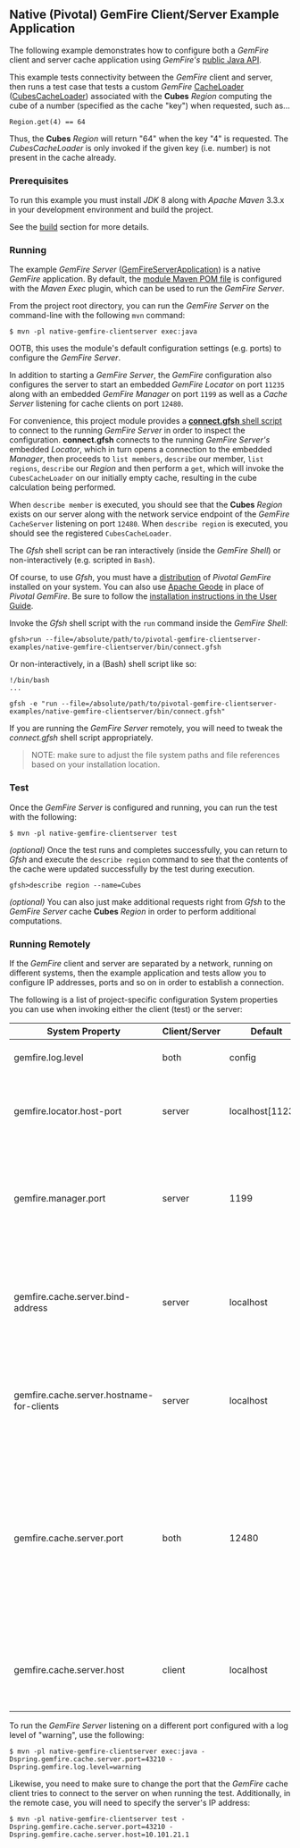## Native (Pivotal) GemFire Client/Server Example Application

The following example demonstrates how to configure both a *GemFire* client and server cache application using *GemFire's*
[public Java API](http://data-docs-samples.cfapps.io/docs-gemfire/latest/javadocs/japi/index.html).

This example tests connectivity between the *GemFire* client and server, then runs a test case that tests a custom 
*GemFire* [CacheLoader](http://data-docs-samples.cfapps.io/docs-gemfire/latest/javadocs/japi/com/gemstone/gemfire/cache/CacheLoader.html) 
([CubesCacheLoader](https://github.com/jxblum/pivotal-gemfire-clientserver-examples/blob/master/native-gemfire-clientserver/src/main/java/io/pivotal/gemfire/main/GemFireServerApplication.java#L101-L111)) 
associated with the **Cubes** *Region* computing the cube of a number (specified as the cache "key") when requested, 
such as...

```
Region.get(4) == 64
```

Thus, the **Cubes** *Region* will return "64" when the key "4" is requested.  The *CubesCacheLoader* is only invoked
if the given key (i.e. number) is not present in the cache already.

### Prerequisites

To run this example you must install *JDK* 8 along with *Apache Maven* 3.3.x in your development environment 
and build the project.

See the [build](https://github.com/jxblum/pivotal-gemfire-clientserver-examples#build) section for more details.

### Running
 
The example *GemFire Server* ([GemFireServerApplication](https://github.com/jxblum/pivotal-gemfire-clientserver-examples/blob/master/native-gemfire-clientserver/src/main/java/io/pivotal/gemfire/main/GemFireServerApplication.java)) 
is a native *GemFire* application.  By default, the [module Maven POM file](https://github.com/jxblum/pivotal-gemfire-clientserver-examples/blob/master/native-gemfire-clientserver/pom.xml#L67-L107) 
is configured with the *Maven Exec* plugin, which can be used to run the *GemFire Server*.

From the project root directory, you can run the *GemFire Server* on the command-line with the following `mvn` command:

```
$ mvn -pl native-gemfire-clientserver exec:java
```

OOTB, this uses the module's default configuration settings (e.g. ports) to configure the *GemFire Server*.

In addition to starting a *GemFire Server*, the *GemFire* configuration also configures the server to start an embedded 
*GemFire Locator* on port `11235` along with an embedded *GemFire Manager* on port `1199` as well as a *Cache Server* 
listening for cache clients on port `12480`. 

For convenience, this project module provides a [**connect.gfsh** shell script](https://github.com/jxblum/pivotal-gemfire-clientserver-examples/blob/master/native-gemfire-clientserver/bin/connect.gfsh) 
to connect to the running *GemFire Server* in order to inspect the configuration.  **connect.gfsh** connects to
the running *GemFire Server's* embedded *Locator*, which in turn opens a connection to the embedded *Manager*, then
proceeds to `list members`, `describe` our member, `list regions`, `describe` our *Region* and then perform a `get`,
which will invoke the `CubesCacheLoader` on our initially empty cache, resulting in the cube calculation 
being performed.
                                                                                 
When `describe member` is executed, you should see that the **Cubes** *Region* exists on our server along with 
the network service endpoint of the *GemFire* `CacheServer` listening on port `12480`.  When `describe region` is 
executed, you should see the registered `CubesCacheLoader`.

The *Gfsh* shell script can be ran interactively (inside the *GemFire Shell*) or non-interactively 
(e.g. scripted in `Bash`).

Of course, to use *Gfsh*, you must have a [distribution](https://network.pivotal.io/products/pivotal-gemfire) 
of *Pivotal GemFire* installed on your system.  You can also use [Apache Geode](http://geode.incubator.apache.org/) 
in place of *Pivotal GemFire*.  Be sure to follow the [installation instructions in the User Guide](http://gemfire.docs.pivotal.io/docs-gemfire/getting_started/installation/install_intro.html).

Invoke the *Gfsh* shell script with the `run` command inside the *GemFire Shell*:

```
gfsh>run --file=/absolute/path/to/pivotal-gemfire-clientserver-examples/native-gemfire-clientserver/bin/connect.gfsh
```

Or non-interactively, in a (Bash) shell script like so:

```
!/bin/bash
...

gfsh -e "run --file=/absolute/path/to/pivotal-gemfire-clientserver-examples/native-gemfire-clientserver/bin/connect.gfsh"
```

If you are running the *GemFire Server* remotely, you will need to tweak the *connect.gfsh* shell script appropriately.

> NOTE: make sure to adjust the file system paths and file references based on your installation location.

### Test

Once the *GemFire Server* is configured and running, you can run the test with the following:

```
$ mvn -pl native-gemfire-clientserver test
```

*(optional)* Once the test runs and completes successfully, you can return to *Gfsh* and execute the `describe region` 
command to see that the contents of the cache were updated successfully by the test during execution.

```
gfsh>describe region --name=Cubes
```

*(optional)* You can also just make additional requests right from *Gfsh* to the *GemFire Server* cache **Cubes** *Region* 
in order to perform additional computations.

### Running Remotely

If the *GemFire* client and server are separated by a network, running on different systems, then the example application 
and tests allow you to configure IP addresses, ports and so on in order to establish a connection.

The following is a list of project-specific configuration System properties you can use when invoking either 
the client (test) or the server:

System Property | Client/Server | Default | Description
--------------- | ------------- | ------- | -----------
gemfire.log.level | both | config | Configures the GemFire log level.
gemfire.locator.host-port | server | localhost[11235] | Configures an embedded GemFire Locator that will run on startup.
gemfire.manager.port | server | 1199 | Configures the port on which the embedded GemFire Manager listens for JMX clients (e.g. Gfsh).
gemfire.cache.server.bind-address | server | localhost | Configures the IP address of the NIC on which the GemFire Cache Server will bind the ServerSocket.
gemfire.cache.server.hostname-for-clients | server | localhost | Configures the DNS hostname that client will use to resolve the GemFire Cache Server.
gemfire.cache.server.port | both | 12480 | Configures the port on which the embedded GemFire Cache Server listens for Gemfire cache clients. Also the port that client uses to connect to the GemFire Cache Server.
gemfire.cache.server.host | client | localhost | Configures the host that client uses to connect to the GemFire Cache Server. 

To run the *GemFire Server* listening on a different port configured with a log level of "warning", use the following:

```
$ mvn -pl native-gemfire-clientserver exec:java -Dspring.gemfire.cache.server.port=43210 -Dspring.gemfire.log.level=warning
```

Likewise, you need to make sure to change the port that the *GemFire* cache client tries to connect to the server on 
when running the test.  Additionally, in the remote case, you will need to specify the server's IP address:

```
$ mvn -pl native-gemfire-clientserver test -Dspring.gemfire.cache.server.port=43210 -Dspring.gemfire.cache.server.host=10.101.21.1
```
